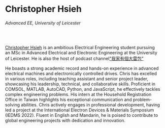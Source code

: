 # Christopher Hsieh
###### Advanced EE, University of Leicester
<br>
 
[Christopher Hsieh](https://www.linkedin.com/in/christopher-sung-chi-hsieh-546734294/) is an ambitious Electrical Engineering student pursuing an MSc in Advanced Electrical and Electronic Engineering at the University of Leicester. He is also the host of podcast channel[&#34;我家有個大雷包&#34;](https://open.spotify.com/show/7jrZJZNKrnAGXs0f7KbJ91?si=b404759a233c44f6)

He boasts a strong academic record and hands-on experience in advanced electrical machines and electronically controlled drives. Chris has excelled in various roles, including teaching assistant and senior project leader, showcasing his leadership, technical, and collaborative skills. Proficient in COMSOL, MATLAB, AutoCAD, Python, and JavaScript, he effectively tackles complex engineering problems. His intern at the Household Registration Office in Taiwan highlights his exceptional communication and problem-solving abilities. Chris actively engages in professional development, having led a project at the International Electron Devices & Materials Symposium (IEDMS 2022). Fluent in English and Mandarin, he is poised to contribute to global engineering projects with dedication and innovation.
